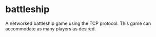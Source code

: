 # battleship
A networked battleship game using the TCP protocol. This game can accommodate as many players as desired.
